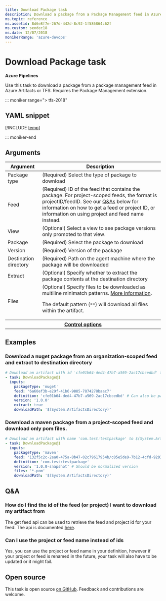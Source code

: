 ```yaml
---
title: Download Package task
description: Download a package from a Package Management feed in Azure Artifacts or TFS.
ms.topic: reference
ms.assetid: 8d6e8f7e-267d-442d-8c92-1f586864c62f
ms.custom: seodec18
ms.date: 12/07/2018
monikerRange: 'azure-devops'
---
```


# Download Package task

**Azure Pipelines**

Use this task to download a package from a package management feed in Azure Artifacts or TFS.
Requires the Package Management extension.

::: moniker range="> tfs-2018"

## YAML snippet

[!INCLUDE [temp](../includes/yaml/DownloadPackageV1.md)]

::: moniker-end

## Arguments

<table><thead><tr><th>Argument</th><th>Description</th></tr></thead>
<tr><td>Package type</td><td>(Required) Select the type of package to download</td></tr>
<tr><td>Feed</td><td>(Required) ID of the feed that contains the package. For project-scoped feeds, the format is projectID/feedID. See our <a href="#qa">Q&As</a> below for information on how to get a feed or project ID, or information on using project and feed name instead.</td></tr>
<tr><td>View</td><td>(Optional) Select a view to see package versions only promoted to that view.</td></tr>
<tr><td>Package</td><td>(Required) Select the package to download</td></tr>
<tr><td>Version</td><td>(Required) Version of the package</td></tr>
<tr><td>Destination directory</td><td>(Required) Path on the agent machine where the package will be downloaded</td></tr>
<tr><td>Extract</td><td>(Optional) Specify whether to extract the package contents at the destination directory</td></tr>
<tr><td>Files</td><td>(Optional) Specify files to be downloaded as multiline minimatch patterns. <a href="https://aka.ms/minimatchexamples" data-raw-source="[More Information](https://aka.ms/minimatchexamples)">More Information</a>.<p>The default pattern (<code>**</code>) will download all files within the artifact.</p></td></tr>

<tr>
<th style="text-align: center" colspan="2"><a href="~/pipelines/process/tasks.md#controloptions" data-raw-source="[Control options](../../process/tasks.md#controloptions)">Control options</a></th>
</tr>

</table>

## Examples

### Download a nuget package from an organization-scoped feed and extract to destination directory

```YAML
# Download an artifact with id 'cfe01b64-ded4-47b7-a569-2ac17cbcedbd' to $(System.ArtifactsDirectory)
- task: DownloadPackage@1
  inputs:
    packageType: 'nuget'
    feed: '6a60ef3b-e29f-41b6-9885-7874278baac7'
    definition: 'cfe01b64-ded4-47b7-a569-2ac17cbcedbd' # Can also be package name
    version: '1.0.0'
    extract: true
    downloadPath: '$(System.ArtifactsDirectory)'
```

### Download a maven package from a project-scoped feed and download only pom files.

```YAML
# Download an artifact with name 'com.test:testpackage' to $(System.ArtifactsDirectory)
- task: DownloadPackage@1
  inputs:
    packageType: 'maven'
    feed: '132f5c2c-2aa0-475a-8b47-02c79617954b/c85e5de9-7b12-4cfd-9293-1b33cdff540e' # <projectId>/<feedId>
    definition: 'com.test:testpackage'
    version: '1.0.0-snapshot' # Should be normalized version
    files: '*.pom'
    downloadPath: '$(System.ArtifactsDirectory)'
```

## Q&A

### How do I find the id of the feed (or project) I want to download my artifact from

The get feed api can be used to retrieve the feed and project id for your feed. The api is documented [here](https://go.microsoft.com/fwlink/?linkid=2099537).

### Can I use the project or feed name instead of ids

Yes, you can use the project or feed name in your definition, however if your project or feed is renamed in the future, your task will also have to be updated or it might fail.

## Open source

This task is open source [on GitHub](https://github.com/Microsoft/azure-pipelines-tasks). Feedback and contributions are welcome.
